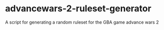 # advancewars-2-ruleset-generator
A script for generating a random ruleset for the GBA game advance wars 2
